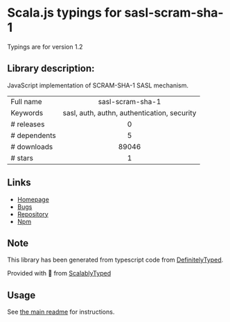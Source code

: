 
# Scala.js typings for sasl-scram-sha-1

Typings are for version 1.2

## Library description:
JavaScript implementation of SCRAM-SHA-1 SASL mechanism.

|                    |                 |
| ------------------ | :-------------: |
| Full name          | sasl-scram-sha-1 |
| Keywords           | sasl, auth, authn, authentication, security |
| # releases         | 0 |
| # dependents       | 5 |
| # downloads        | 89046 |
| # stars            | 1 |

## Links
- [Homepage](https://github.com/legastero/js-sasl-scram-sha-1#readme)
- [Bugs](http://github.com/legastero/js-sasl-scram-sha-1/issues)
- [Repository](https://github.com/legastero/js-sasl-scram-sha-1)
- [Npm](https://www.npmjs.com/package/sasl-scram-sha-1)
    


## Note
This library has been generated from typescript code from [DefinitelyTyped](https://definitelytyped.org).

Provided with :purple_heart: from [ScalablyTyped](https://github.com/oyvindberg/ScalablyTyped)

## Usage
See [the main readme](../../readme.md) for instructions.


